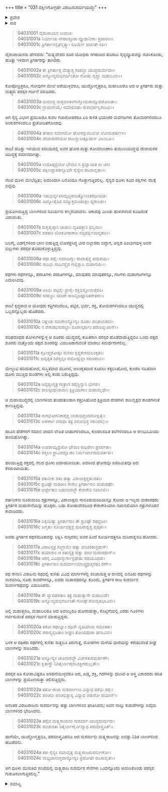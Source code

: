 +++
title = "031 ದಕ್ಷಿಣಗೋಗ್ರಹೇ ವಿರಾಟಸುಶರ್ಮಯುದ್ಧಃ"
+++

<details><summary>ಪ್ರವೇಶ</summary>


।।   ಓಂ ಓಂ ನಮೋ ನಾರಾಯಣಾಯ।।   ಶ್ರೀ ವೇದವ್ಯಾಸಾಯ ನಮಃ ।।

ಶ್ರೀ ಕೃಷ್ಣದ್ವೈಪಾಯನ ವೇದವ್ಯಾಸ ವಿರಚಿತ  

**ಶ್ರೀ ಮಹಾಭಾರತ**

**ವಿರಾಟ ಪರ್ವ**

**ಗೋಹರಣ ಪರ್ವ**

**ಅಧ್ಯಾಯ 31**

</details>


<details><summary>ಸಾರ</summary>

ವಿರಾಟ ಮತ್ತು ಸುಶರ್ಮ ಸೇನೆಗಳ ನಡುವೆ ನಡೆದ ಯುದ್ಧ (1-24).

</details>



> 04031001 ವೈಶಂಪಾಯನ ಉವಾಚ।   
04031001a ನಿರ್ಯಾಯ ನಗರಾಚ್ಚೂರಾ ವ್ಯೂಢಾನೀಕಾಃ ಪ್ರಹಾರಿಣಃ।  
04031001c ತ್ರಿಗರ್ತಾನಸ್ಪೃಶನ್ಮತ್ಸ್ಯಾಃ ಸೂರ್ಯೇ ಪರಿಣತೇ ಸತಿ।।

ವೈಶಂಪಾಯನನು ಹೇಳಿದನು: “ಮತ್ಸ್ಯದೇಶದ ಶೂರ ಯೋಧರು ನಗರದಿಂದ ಹೊರಟು ಸೈನ್ಯವ್ಯೂಹವನ್ನು ರಚಿಸಿಕೊಂಡು, ಹೊತ್ತು ಇಳಿದಾಗ ತ್ರಿಗರ್ತರನ್ನು ತಾಗಿದರು.

> 04031002a ತೇ ತ್ರಿಗರ್ತಾಶ್ಚ ಮತ್ಸ್ಯಾಶ್ಚ ಸಂರಬ್ಧಾ ಯುದ್ಧದುರ್ಮದಾಃ।   
04031002c ಅನ್ಯೋನ್ಯಮಭಿಗರ್ಜಂತೋ ಗೋಷು ಗೃದ್ಧಾ ಮಹಾಬಲಾಃ।।

ಕೋಪೋದ್ರಿಕ್ತರೂ, ಗೋವುಗಳ ಮೇಲೆ ಆಶೆಯುಳ್ಳವರೂ, ಯುದ್ಧೋನ್ಮತ್ತರೂ, ಮಹಾಬಲರೂ ಆದ ಆ ತ್ರಿಗರ್ತರು ಮತ್ತು ಮತ್ಸ್ಯರು ಪರಸ್ಪರ ಗರ್ಜನೆ ಮಾಡಿದರು.

> 04031003a ಭೀಮಾಶ್ಚ ಮತ್ತಮಾತಂಗಾಸ್ತೋಮರಾಮ್ಕುಶಚೋದಿತಾಃ।  
04031003c ಗ್ರಾಮಣೀಯೈಃ ಸಮಾರೂಢಾಃ ಕುಶಲೈರ್ಹಸ್ತಿಸಾದಿಭಿಃ।।

ಆಗ ಸೈನ್ಯ ವಿಭಾಗ ಪ್ರಮುಖರೂ ಕುಶಲ ಗಜಾರೋಹಕರೂ ಏರಿ ಕುಳಿತ ಭಯಂಕರ ಮದಗಜಗಳು ತೋಮರಗಳಿಂದಲೂ ಅಂಕುಶಗಳಿಂದಲೂ ಪ್ರಚೋದಿತಗೊಂಡವು.

> 04031004a ತೇಷಾಂ ಸಮಾಗಮೋ ಘೋರಸ್ತುಮುಲೋ ಲೋಮಹರ್ಷಣಃ।  
04031004c ದೇವಾಸುರಸಮೋ ರಾಜನ್ನಾಸೀತ್ಸೂರ್ಯೇ ವಿಲಂಬತಿ।।

ರಾಜ! ಹೊತ್ತು ಇಳಿಯುವ ಸಮಯದಲ್ಲಿ ಅವರ ಘೋರ ಮತ್ತು ರೋಮಾಂಚಕಾರಿ ತುಮುಲಯುದ್ಧವು ದೇವಾಸುರರ ಯುದ್ಧಕ್ಕೆ ಸಮಾನವಾಗಿತ್ತು.

> 04031005a ಉದತಿಷ್ಠದ್ರಜೋ ಭೌಮಂ ನ ಪ್ರಜ್ಞಾಯತ ಕಿಂ ಚನ।  
04031005c ಪಕ್ಷಿಣಶ್ಚಾಪತನ್ಭೂಮೌ ಸೈನ್ಯೇನ ರಜಸಾವೃತಾಃ।।

ನೆಲದ ಧೂಳು ಮೇಲೆದ್ದಿತು; ಅದರಿಂದಾಗಿ ಏನೊಂದೂ ಗೊತ್ತಾಗುತ್ತಿರಲಿಲ್ಲ. ಸೈನ್ಯದ ಧೂಳು ಕವಿದ ಪಕ್ಷಿಗಳು ನೆಲಕ್ಕೆ ಬಿದ್ದವು.

> 04031006a ಇಷುಭಿರ್ವ್ಯತಿಸಮ್ಯದ್ಭಿರಾದಿತ್ಯೋಽಂತರಧೀಯತ।  
04031006c ಖದ್ಯೋತೈರಿವ ಸಮ್ಯುಕ್ತಮಂತರಿಕ್ಷಂ ವ್ಯರಾಜತ।।

ಪ್ರಯೋಗಿಸುತ್ತಿದ್ದ ಬಾಣಗಳಿಂದ ಸೂರ್ಯನು ಕಣ್ಮರೆಯಾದನು. ಆಕಾಶವು ಮಿಂಚು ಹುಳುಗಳಿಂದ ಕೂಡಿದಂತೆ ವಿರಾಜಿಸಿತು.

> 04031007a ರುಕ್ಮಪೃಷ್ಠಾನಿ ಚಾಪಾನಿ ವ್ಯತಿಷಕ್ತಾನಿ ಧನ್ವಿನಾಂ।  
04031007c ಪತತಾಂ ಲೋಕವೀರಾಣಾಂ ಸವ್ಯದಕ್ಷಿಣಮಸ್ಯತಾಂ।।

ಬಲಗೈ, ಎಡಗೈಗಳಿಂದ ಬಾಣ ಬಿಡುತ್ತಿದ್ದ ಲೋಕಪ್ರಸಿದ್ಧ ವೀರ ಬಿಲ್ಗಾರರು ಬಿದ್ದಾಗ, ಚಿನ್ನದ ಹಿಂಬಾಗವುಳ್ಳ ಅವರ ಬಿಲ್ಲುಗಳು ಪರಸ್ಪರ ತೊಡರಿಕೊಳ್ಳುತ್ತಿದ್ದವು.

> 04031008a ರಥಾ ರಥೈಃ ಸಮಾಜಗ್ಮುಃ ಪಾದಾತೈಶ್ಚ ಪದಾತಯಃ।  
04031008c ಸಾದಿಭಿಃ ಸಾದಿನಶ್ಚೈವ ಗಜೈಶ್ಚಾಪಿ ಮಹಾಗಜಾಃ।।

ರಥಗಳು ರಥಗಳನ್ನೂ, ಪದಾತಿಗಳು ಪದಾತಿಗಳನ್ನೂ, ಮಾವುತರು ಮಾವುತರನ್ನೂ, ಗಜಗಳು ಮಹಾಗಜಗಳನ್ನೂ ಎದುರಿಸಿದವು.

> 04031009a ಅಸಿಭಿಃ ಪಟ್ಟಿಶೈಃ ಪ್ರಾಸೈಃ ಶಕ್ತಿಭಿಸ್ತೋಮರೈರಪಿ।   
04031009c ಸಂರಬ್ಧಾಃ ಸಮರೇ ರಾಜನ್ನಿಜಘ್ನುರಿತರೇತರಂ।।

ರಾಜ! ಕೃದ್ಧರಾದ ಆ ಯೋಧರು ಕತ್ತಿಗಳಿಂದಲೂ, ಪಟ್ಟಿಶ, ಭರ್ಜಿ, ಶಕ್ತಿ, ತೋಮರಗಳಿಂದಲೂ ಯುದ್ಧದಲ್ಲಿ ಒಬ್ಬರನ್ನೊಬ್ಬರು ಹೊಡೆದರು.

> 04031010a ನಿಘ್ನಂತಃ ಸಮರೇಽನ್ಯೋನ್ಯಂ ಶೂರಾಃ ಪರಿಘಬಾಹವಃ।  
04031010c ನ ಶೇಕುರಭಿಸಂರಬ್ಧಾಃ ಶೂರಾನ್ಕರ್ತುಂ ಪರಾಂಙ್ಮುಖಾನ್।।

ಪರಿಘದಂಥಹ ತೋಳುಗಳನ್ನುಳ್ಳ ಆ ಶೂರರು ಯುದ್ಧದಲ್ಲಿ ಕುಪಿತರಾಗಿ ಪರಸ್ಪರ ಹೊಡೆದಾಡುತ್ತಿದ್ದರೂ ಒಂದು ಪಕ್ಷದ ಶೂರರು ಮತ್ತೊಂದು ಪಕ್ಷದ ಶೂರರನ್ನು ವಿಮುಖರಾಗುವಂತೆ ಮಾಡಲು ಸಮರ್ಥರಾಗಲಿಲ್ಲ.

> 04031011a ಕ್ಲೋಪ್ತರೋಷ್ಠಂ ಸುನಸಂ ಕ್ಲಪ್ತಕೇಶಮಲಂಕೃತಂ।  
04031011c ಅದೃಶ್ಯತ ಶಿರಶ್ಚಿನ್ನಂ ರಜೋಧ್ವಸ್ತಂ ಸಕುಂಡಲಂ।।

ಮೇಲ್ದುಟಿ ಹರಿದುಹೋದ, ಸುಸ್ಥಿತವಾದ ಮೂಗಿನ, ಅಲಂಕೃತವಾದ ಕೂದಲು ಕತ್ತರಿಸಿಹೋದ, ಕುಂಡಲ ಸಹಿತವಾಗಿ ಧೂಳು ಮುಚ್ಚಿದ ರುಂಡಗಳು ಅಲ್ಲಿ ಕಂಡು ಬರುತ್ತಿದ್ದವು.

> 04031012a ಅದೃಶ್ಯಂಸ್ತತ್ರ ಗಾತ್ರಾಣಿ ಶರೈಶ್ಚಿನ್ನಾನಿ ಭಾಗಶಃ।  
04031012c ಶಾಲಸ್ಕಂಧನಿಕಾಶಾನಿ ಕ್ಷತ್ರಿಯಾಣಾಂ ಮಹಾಮೃಧೇ।।

ಆ ಮಹಾಯುದ್ಧದಲ್ಲಿ ಬಾಣಗಳಿಂದ ತುಂಡುತುಂಡಾಗಿ ಕತ್ತರಿಸಿಹೋದ ಕ್ಷತ್ರಿಯರ ದೇಹಗಳು ಶಾಲವೃಕ್ಷದ ಕಾಂಡಗಳಂತೆ ಕಾಣುತ್ತಿದ್ದವು.

> 04031013a ನಾಗಭೋಗನಿಕಾಶೈಶ್ಚ ಬಾಹುಭಿಶ್ಚಂದನೋಕ್ಷಿತೈಃ।  
04031013c ಆಕೀರ್ಣಾ ವಸುಧಾ ತತ್ರ ಶಿರೋಭಿಶ್ಚ ಸಕುಂಡಲೈಃ।।

ಹಾವಿನ ಹೆಡೆಗಳಿಗೆ ಸಮಾನ ಚಂದನ ಲೇಪಿತ ಬಾಹುಗಳಿಂದಲೂ, ಕುಂಡಲಸಹಿತ ತಲೆಗಳಿಂದಲೂ ಆ ರಣಭೂಮಿಯು ತುಂಬಿಹೋಗಿತ್ತು.

> 04031014a ಉಪಶಾಮ್ಯದ್ರಜೋ ಭೌಮಂ ರುಧಿರೇಣ ಪ್ರಸರ್ಪತಾ।  
04031014c ಕಶ್ಮಲಂ ಪ್ರಾವಿಶದ್ಘೋರಂ ನಿರ್ಮರ್ಯಾದಮವರ್ತತ।।

ಹರಿಯುತ್ತಿದ್ದ ರಕ್ತದಲ್ಲಿ ನೆಲದ ಧೂಳು ಅಡಗಿಹೋಯಿತು. ಅದರಿಂದ ಘೋರವೂ ಅಪರಿಮಿತವೂ ಆದ ಕೆಸರುಂಟಾಯಿತು.

> 04031015a ಶತಾನೀಕಃ ಶತಂ ಹತ್ವಾ ವಿಶಾಲಾಕ್ಷಶ್ಚತುಃಶತಂ।  
04031015c ಪ್ರವಿಷ್ಟೌ ಮಹತೀಂ ಸೇನಾಂ ತ್ರಿಗರ್ತಾನಾಂ ಮಹಾರಥೌ।  
04031015e ಆರ್ಚ್ಛೇತಾಂ ಬಹುಸಂರಬ್ಧೌ ಕೇಶಾಕೇಶಿ ನಖಾನಖಿ।।

ಶತಾನೀಕನು ನೂರುಮಂದಿ ಶತ್ರುಗಳನ್ನೂ, ವಿಶಾಲಾಕ್ಷನು ನಾನೂರುಮಂದಿಯನ್ನೂ ಕೊಂದು ಆ ಇಬ್ಬರು ಮಹಾರಥರು ತ್ರಿಗರ್ತರ ಮಹಾಸೇನೆಯನ್ನು ಹೊಕ್ಕರು. ಬಹು ರೋಷಾವೇಶದಿಂದ ಕೇಶಾಕೇಶಿಯಾಗಿ ನಖಾನಖಿಯಾಗಿ ಶತ್ರುಗಳೊಡನೆ ಕಾದಾಡಿದರು.

> 04031016a ಲಕ್ಷಯಿತ್ವಾ ತ್ರಿಗರ್ತಾನಾಂ ತೌ ಪ್ರವಿಷ್ಟೌ ರಥವ್ರಜಂ।  
04031016c ಜಗ್ಮತುಃ ಸೂರ್ಯದತ್ತಶ್ಚ ಮದಿರಾಶ್ವಶ್ಚ ಪೃಷ್ಠತಃ।।

ಅವರು ತ್ರಿಗರ್ತರ ರಥಸಮೂಹವನ್ನು ಲಕ್ಷಿಸಿ ನುಗ್ಗಿದರು; ಅವರ ಹಿಂದೆ ಸೂರ್ಯದತ್ತನೂ ಮದಿರಾಶ್ವನೂ ಹೋದರು.

> 04031017a ವಿರಾಟಸ್ತತ್ರ ಸಂಗ್ರಾಮೇ ಹತ್ವಾ ಪಂಚಶತಾನ್ರಥಾನ್।   
04031017c ಹಯಾನಾಂ ಚ ಶತಾನ್ಯತ್ರ ಹತ್ವಾ ಪಂಚ ಮಹಾರಥಾನ್।।  
04031018a ಚರನ್ಸ ವಿವಿಧಾನ್ಮಾರ್ಗಾನ್ರಥೇಷು ರಥಯೂಥಪಃ।  
04031018c ತ್ರಿಗರ್ತಾನಾಂ ಸುಶರ್ಮಾಣಮಾಚ್ಛ್ಭದ್ರುಕ್ಮರಥಂ ರಣೇ।।

ರಥ ಸೇನಾನಿ ವಿರಾಟನು ರಥದಲ್ಲಿ ಕುಳಿತು ವಿವಿಧ ಮಾರ್ಗಗಳಲ್ಲಿ ಸಂಚರಿಸುತ್ತ ಆ ರಣದಲ್ಲಿ ಐನೂರು ರಥಗಳನ್ನು ನಾಶಮಾಡಿ, ನೂರು ಕುದರೆಗಳನ್ನೂ, ಐವರು ಮಹಾರಥರನ್ನೂ ಕೊಂದು, ತ್ರಿಗರ್ತರ ರಾಜ ಸುಶರ್ಮನ ಸುವರ್ಣರಥವನ್ನು ಎದುರಿಸಿದನು.

> 04031019a ತೌ ವ್ಯಾವಹರತಾಂ ತತ್ರ ಮಹಾತ್ಮಾನೌ ಮಹಾಬಲೌ।  
04031019c ಅನ್ಯೋನ್ಯಮಭಿಗರ್ಜಂತೌ ಗೋಷ್ಠೇ ಗೋವೃಷಭಾವಿವ।।

ಅಲ್ಲಿ ಮಹಾತ್ಮರೂ, ಮಹಾಬಲರೂ ಆದ ಅವರಿಬ್ಬರೂ ಹೋರಾಡುತ್ತಾ, ಕೊಟ್ಟಿಗೆಯಲ್ಲಿ ಎರಡು ಗೂಳಿಗಳು ಗರ್ಜಿಸುವಂತೆ ಪರಸ್ಪರ ಗರ್ಜನೆ ಮಾಡುತ್ತಿದ್ದರು.

> 04031020a ತತೋ ರಥಾಭ್ಯಾಂ ರಥಿನೌ ವ್ಯತಿಯಾಯ ಸಮಂತತಃ।   
04031020c ಶರಾನ್ವ್ಯಸೃಜತಾಂ ಶೀಘ್ರಂ ತೋಯಧಾರಾ ಘನಾವಿವ।।

ಬಳಿಕ ಆ ರಥಿಕರು ರಥಗಳಲ್ಲಿ ಕುಳಿತು ಸುತ್ತಲೂ ತಿರುಗುತ್ತ, ಮೋಡಗಳು ಮಳೆಯ ಧಾರೆಯನ್ನು ಕರೆಯುವಂತೆ ಶೀಘ್ರ ಬಾಣಗಳನ್ನು ಸುರಿಸಿದರು.

> 04031021a ಅನ್ಯೋನ್ಯಂ ಚಾತಿಸಂರಬ್ಧೌ ವಿಚೇರತುರಮರ್ಷಣೌ।  
04031021c ಕೃತಾಸ್ತ್ರೌ ನಿಶಿತೈರ್ಬಾಣೈರಸಿಶಕ್ತಿಗದಾಭೃತೌ।।

ಪರಸ್ಪರ ಅತಿ ಕೋಪಾವಿಷ್ಟರೂ ಅಸಹನೆಯುಳ್ಳವರೂ ಆದ, ಖಡ್ಗ, ಶಕ್ತಿ, ಗದೆಗಳನ್ನು ಧರಿಸಿದ ಅ ಅಸ್ತ್ರ ವಿಶಾರದರು ಹರಿತ ಬಾಣಗಳನ್ನು ಪ್ರಯೋಗಿಸುತ್ತಾ ಚಲಿಸುತ್ತಿದ್ದರು.

> 04031022a ತತೋ ರಾಜಾ ಸುಶರ್ಮಾಣಂ ವಿವ್ಯಾಧ ದಶಭಿಃ ಶರೈಃ।  
04031022c ಪಂಚಭಿಃ ಪಂಚಭಿಶ್ಚಾಸ್ಯ ವಿವ್ಯಾಧ ಚತುರೋ ಹಯಾನ್।।

ಅನಂತರ ವಿರಾಟರಾಜನು ಸುಶರ್ಮನನ್ನು ಹತ್ತು ಬಾಣಗಳಿಂದ ಘಾತಿಸಿದನು; ಅವನ ನಾಲ್ಕು ಕುದುರೆಗಳನ್ನು ಐದೈದು ಬಾಣಗಳಿಂದ ಭೇದಿಸಿದನು.

> 04031023a ತಥೈವ ಮತ್ಸ್ಯರಾಜಾನಂ ಸುಶರ್ಮಾ ಯುದ್ಧದುರ್ಮದಃ।   
04031023c ಪಂಚಾಶತಾ ಶಿತೈರ್ಬಾಣೈರ್ವಿವ್ಯಾಧ ಪರಮಾಸ್ತ್ರವಿತ್।।

ಹಾಗೆಯೇ, ಯುದ್ಧೋನ್ಮತ್ತನೂ, ಪರಮಾಸ್ತ್ರವಿದನೂ ಆದ ಸುಶರ್ಮನು ಮತ್ಸ್ಯರಾಜನನ್ನು ಐವತ್ತು ನಿಶಿತ ಬಾಣಗಳಿಂದ ಹೊಡೆದನು.

> 04031024a ತತಃ ಸೈನ್ಯಂ ಸಮಾವೃತ್ಯ ಮತ್ಸ್ಯರಾಜಸುಶರ್ಮಣೋಃ।  
04031024c ನಾಭ್ಯಜಾನಂಸ್ತದಾನ್ಯೋನ್ಯಂ ಪ್ರದೋಷೇ ರಜಸಾವೃತೇ।।

ಆಗ ಧೂಳು ಮುಸುಕಿದ ಸಂಜೆಯಲ್ಲಿ ಮತ್ಸ್ಯರಾಜ ಸುಶರ್ಮರ ಸೇನೆಗಳು ಒಂದನ್ನೊಂದು ಆವರಿಸಿಕೊಂಡು ಪರಸ್ಪರ ಗುರುತಿಸಲಾಗುತ್ತಿರಲಿಲ್ಲ.”



<details><summary>ಸಮಾಪ್ತಿ</summary>


ಇತಿ ಶ್ರೀ ಮಹಾಭಾರತೇ ವಿರಾಟ ಪರ್ವಣಿ ಗೋಹರಣ ಪರ್ವಣಿ ದಕ್ಷಿಣಗೋಗ್ರಹೇ ವಿರಾಟಸುಶರ್ಮಯುದ್ಧೇ ಏಕತ್ರಿಂಶೋಽಧ್ಯಾಯಃ।  
ಇದು ಶ್ರೀ ಮಹಾಭಾರತದಲ್ಲಿ ವಿರಾಟ ಪರ್ವದಲ್ಲಿ ಗೋಹರಣ ಪರ್ವದಲ್ಲಿ ದಕ್ಷಿಣಗೋಗ್ರಹದಲ್ಲಿ ವಿರಾಟಸುಶರ್ಮಯುದ್ಧದಲ್ಲಿ ಮೂವತ್ತೊಂದನೆಯ ಅಧ್ಯಾಯವು.



</details>
